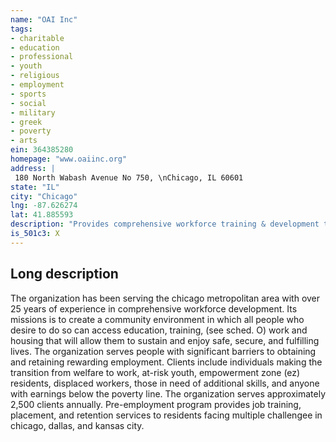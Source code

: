 ```yaml
---
name: "OAI Inc"
tags:
- charitable
- education
- professional
- youth
- religious
- employment
- sports
- social
- military
- greek
- poverty
- arts
ein: 364385280
homepage: "www.oaiinc.org"
address: |
 180 North Wabash Avenue No 750, \nChicago, IL 60601
state: "IL"
city: "Chicago"
lng: -87.626274
lat: 41.885593
description: "Provides comprehensive workforce training & development to individuals"
is_501c3: X
---
```


## Long description

The organization has been serving the chicago metropolitan area with over 25 years of experience in comprehensive workforce development. Its missions is to create a community environment in which all people who desire to do so can access education, training, (see sched. O) work and housing that will allow them to sustain and enjoy safe, secure, and fulfilling lives. The organization serves people with significant barriers to obtaining and retaining rewarding employment. Clients include individuals making the transition from welfare to work, at-risk youth, empowerment zone (ez) residents, displaced workers, those in need of additional skills, and anyone with earnings below the poverty line. The organization serves approximately 2,500 clients annually. Pre-employment program provides job training, placement, and retention services to residents facing multiple challengee in chicago, dallas, and kansas city. 
